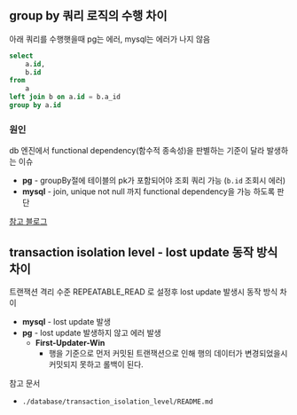 ## group by 쿼리 로직의 수행 차이

아래 쿼리를 수행햇을때 pg는 에러, mysql는 에러가 나지 않음
```sql
select
    a.id,
    b.id
from
    a
left join b on a.id = b.a_id
group by a.id
```

### 원인
db 엔진에서 functional dependency(함수적 종속성)을 판별하는 기준이 달라 발생하는 이슈     
- **pg** - groupBy절에 테이블의 pk가 포함되어야 조회 쿼리 가능 (`b.id` 조회시 에러)
- **mysql** - join, unique not null 까지 functional dependency을 가능 하도록 판단

[참고 블로그](https://myeongil.tistory.com/entry/Mysql-%EA%B3%BC-PostgreSQL-GroupBy-%EC%B0%A8%EC%9D%B4)


## transaction isolation level - lost update 동작 방식 차이

트랜잭션 격리 수준 REPEATABLE_READ 로 설정후 lost update 발생시 동작 방식 차이

- **mysql** - lost update 발생
- **pg** - lost update 발생하지 않고 에러 발생
  - **First-Updater-Win**
    - 행을 기준으로 먼저 커밋된 트랜잭션으로 인해 행의 데이터가 변경되었을시 커밋되지 못하고 롤백이 된다.


참고 문서 
- `./database/transaction_isolation_level/README.md`

